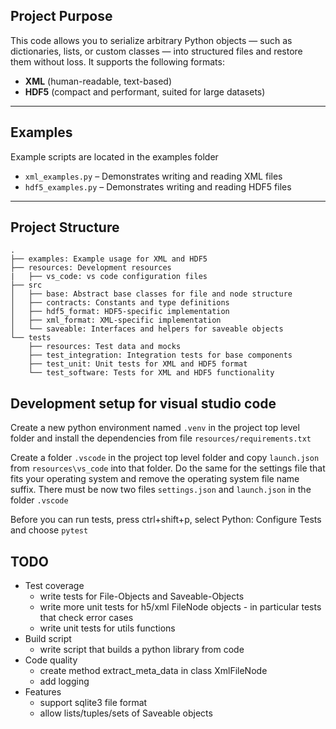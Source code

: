 
## Project Purpose

This code allows you to serialize arbitrary Python objects — 
such as dictionaries, lists, or custom classes — into structured files and restore 
them without loss. It supports the following formats:

- **XML** (human-readable, text-based)
- **HDF5** (compact and performant, suited for large datasets)

---

## Examples

Example scripts are located in the examples folder

- `xml_examples.py` – Demonstrates writing and reading XML files
- `hdf5_examples.py` – Demonstrates writing and reading HDF5 files

---

## Project Structure
    .
    ├── examples: Example usage for XML and HDF5
    ├── resources: Development resources
    |   ├── vs_code: vs code configuration files               
    ├── src 
    │   ├── base: Abstract base classes for file and node structure
    │   ├── contracts: Constants and type definitions
    │   ├── hdf5_format: HDF5-specific implementation
    │   ├── xml_format: XML-specific implementation
    │   └── saveable: Interfaces and helpers for saveable objects
    └── tests
        ├── resources: Test data and mocks
        ├── test_integration: Integration tests for base components
        ├── test_unit: Unit tests for XML and HDF5 format 
        └── test_software: Tests for XML and HDF5 functionality

## Development setup for visual studio code

Create a new python environment named `.venv` in the project top level folder and install
the dependencies from file `resources/requirements.txt`

Create a folder `.vscode` in the project top level folder and copy `launch.json` from 
`resources\vs_code` into that folder. Do the same for the settings file that fits your
operating system and remove the operating system file name suffix. There must be now
two files `settings.json` and `launch.json` in the folder `.vscode` 

Before you can run tests, press ctrl+shift+p, select Python: Configure Tests and choose
`pytest`

## TODO

* Test coverage
  - write tests for File-Objects and Saveable-Objects 
  - write more unit tests for h5/xml FileNode objects - in particular tests that check error cases
  - write unit tests for utils functions
* Build script
  - write script that builds a python library from code
* Code quality
  - create method extract_meta_data in class XmlFileNode
  - add logging
* Features
  - support sqlite3 file format
  - allow lists/tuples/sets of Saveable objects



